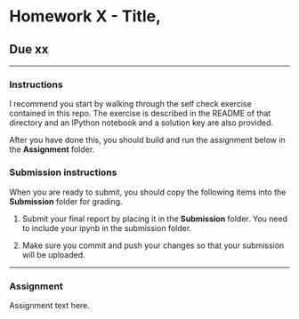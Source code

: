 # Homework X - Title,
## Due xx

----
###  Instructions
I recommend you start by walking through the self check exercise contained in this repo. The exercise is described in the README of that directory and an IPython notebook and a solution key are also provided.

After you have done this, you should build and run the assignment below in the **Assignment** folder.

### Submission instructions
When you are ready to submit, you should copy the following items into the **Submission** folder for grading.

1) Submit your final report by placing it in the **Submission** folder. You need to include your ipynb in the submission folder.

2) Make sure you commit and push your changes so that your submission will be uploaded.

----
### Assignment
Assignment text here.
